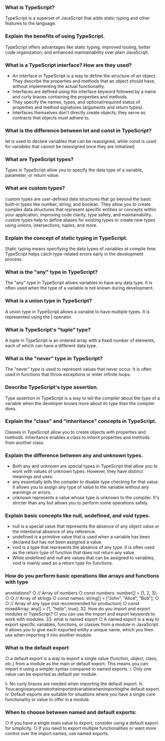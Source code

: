 ### What is TypeScript?
TypeScript is a superset of JavaScript that adds static typing and other
features to the language.
### Explain the benefits of using TypeScript.
TypeScript offers advantages like static typing, improved tooling, better code organization, and enhanced maintainability over plain JavaScript.
### What is a TypeScript interface? How are they used?
- An interface in TypeScript is a way to define the structure of an object. They
describe the properties and methods that an object should have, without
implementing the actual functionality.
- Interfaces are defined using the interface keyword followed by a name
and curly braces containing the properties and methods.
- They specify the names, types, and optional/required status of properties and
method signatures (arguments and return types).
- Interfaces themselves don't directly create objects; they serve as contracts
that objects must adhere to.
### What is the difference between let and const in TypeScript?
let is used to declare variables that can be reassigned, while const is used for variables that cannot be reassigned once they are initialized.
### What are TypeScript types?
Types in TypeScript allow you to specify the data type of a variable, parameter, or return value.
### What are custom types?
custom types are user-defined data structures that go beyond the basic built-in types like number, string, and boolean. They allow you to create complex data structures that represent specific entities or concepts within your application, improving code clarity, type safety, and maintainability. custom types help to define aliases for existing types or create new types using unions, intersections, tuples, and more.
### Explain the concept of static typing in TypeScript.
Static typing means specifying the data types of variables at compile time.
TypeScript helps catch type-related errors early in the development process.

### What is the "any" type in TypeScript?
The "any" type in TypeScript allows variables to have any data type. It is often used when the type of a variable is not known during development.
### What is a union type in TypeScript?
A union type in TypeScript allows a variable to have multiple types. It is represented using the | operator.
### What is TypeScript's "tuple" type?
A tuple in TypeScript is an ordered array with a fixed number of elements, each of which can have a different data type.
### What is the "never" type in TypeScript?
The "never" type is used to represent values that never occur. It is often used
in functions that throw exceptions or enter infinite loops.
### Describe TypeScript's type assertion.
Type assertion in TypeScript is a way to tell the compiler about the type of a variable when the developer knows more about its type than the compiler does.
### Explain the "class" and "inheritance" concepts in TypeScript.
Classes in TypeScript allow you to create objects with properties and methods. Inheritance enables a class to inherit properties and methods from another class.
### Explain the difference between any and unknown types.
- Both any and unknown are special types in TypeScript that allow you to work with values of unknown types. However, they have distinct meanings and uses:
- any essentially tells the compiler to disable type checking for that value. It allows you to assign any type of value to the variable without any warnings or errors.
- unknown represents a value whose type is unknown to the compiler. It's stricter than any but allows you to perform some operations safely.
### Explain basic concepts like null, undefined, and void types.
- null is a special value that represents the absence of any object value or the intentional absence of any reference.
- undefined is a primitive value that is used when a variable has been
declared but has not been assigned a value.
- void is a type that represents the absence of any type. It is often used as the
return type of function that does not return any value.
- While undefined and null are values that can be assigned to variables,
void is mainly used as a return type for functions.
### How do you perform basic operations like arrays and functions with type
annotations?
○ // Array of numbers
○ const numbers: number[] = [1, 2, 3]; ○
○ // Array of strings
○ const names: string[] = ["John", "Alice", "Bob"]; ○
○ // Array of any type (not recommended for production)
○ const mixedArray: any[] = [1, "hello", true];
32. How do you import and export modules in TypeScript?
○ you can use the import and export keywords to work with modules. 33. what is named export
○ A named export is a way to export specific variables, functions, or classes from a module in JavaScript. It allows you to give each exported entity a unique name, which you then use when importing it into another module.
### What is the default export
○ a default export is a way to export a single value (function, object, class,
etc.) from a module as the main or default export. This means you can import it using a simpler syntax compared to named exports.
i. Only one value can be exported as default per module.

ii. No curly braces are needed when importing the default export.
iii. Youcangiveanynametotheimportedvariablewhenimportingthe
default export.
iv. Default exports are suitable for situations where you have a single
core functionality or value to offer in a module.
### When to choose between named and default exports:
○ If you have a single main value to export, consider using a default export for simplicity.
○ If you need to export multiple functionalities or want more control over the import names, use named exports.
